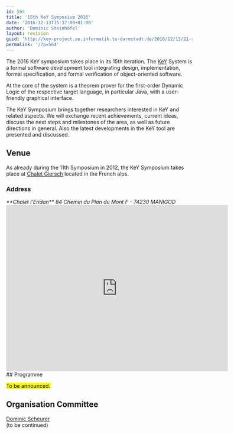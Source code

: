 ```yaml
---
id: 564
title: '15th KeY Symposium 2016'
date: '2016-12-13T15:37:00+01:00'
author: 'Dominic Steinhöfel'
layout: revision
guid: 'http://key-project.se.informatik.tu-darmstadt.de/2016/12/13/21-revision-v1/'
permalink: '/?p=564'
---
```


The 2016 KeY symposium takes place in its 15th iteration. The [KeY](http://www.key-project.org/) System is a formal software development tool integrating design, implementation, formal specification, and formal verification of object-oriented software.   
  
At the core of the system is a theorem prover for the first-order Dynamic Logic of the respective target language, in particular Java, with a user-friendly graphical interface.

 The KeY Symposium brings together researchers interested in KeY and related aspects. We will exchange recent achievements, current ideas, discuss the next steps and milestones of the area, as well as future directions in general. Also the latest developments in the KeY tool are presented and discussed.

## Venue

 As already during the 11th Symposium in 2012, the KeY Symposium takes place at [Chalet Giersch](http://www.giersch-stiftung.tu-darmstadt.de/chalet_giersch/das_haus/das_haus.de.jsp) located in the French alps.

### Address

 <address> **Chalet l'Eridan**  
 84 Chemin du Plan du Mont  
 F - 74230 MANIGOD </address><div class="embed-responsive embed-responsive-16by9"> <iframe allowfullscreen="allowfullscreen" class="embed-responsive-item" height="450" loading="lazy" src="https://www.google.com/maps/embed?pb=!1m18!1m12!1m3!1d347.2447399776789!2d6.389026958064065!3d45.87215147910797!2m3!1f0!2f0!3f0!3m2!1i1024!2i768!4f13.1!3m3!1m2!1s0x478bee048b87ce3b%3A0xbb5b180b87f676ef!2s84+Chemin+du+Plan+du+Mont%2C+74230+Manigod%2C+France!5e0!3m2!1sen!2sde!4v1460713937811" style="border: 0;" width="600"></iframe> </div>## Programme

<mark>To be announced.</mark>

## Organisation Committee

 [Dominic Scheurer](https://www.se.tu-darmstadt.de/se/group-members/dominic-scheurer)  
 (to be continued)